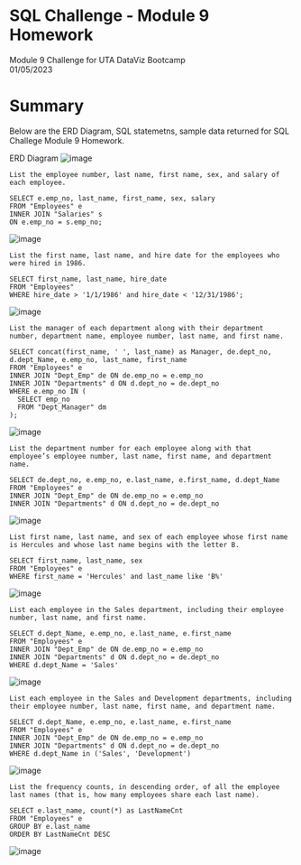 # SQL Challenge - Module 9 Homework
Module 9 Challenge for UTA DataViz Bootcamp\
01/05/2023

# Summary
Below are the ERD Diagram, SQL statemetns, sample data returned for SQL Challege Module 9 Homework.  

ERD Diagram
![image](https://user-images.githubusercontent.com/36682023/210923299-1c44839b-396e-478c-bb1e-f9a839614649.png)

    List the employee number, last name, first name, sex, and salary of each employee.
    
    SELECT e.emp_no, last_name, first_name, sex, salary
    FROM "Employees" e
    INNER JOIN "Salaries" s
    ON e.emp_no = s.emp_no;
    
![image](https://user-images.githubusercontent.com/36682023/210923718-87128749-3590-40d5-9207-7add373107e0.png)

    List the first name, last name, and hire date for the employees who were hired in 1986.
    
    SELECT first_name, last_name, hire_date
    FROM "Employees" 
    WHERE hire_date > '1/1/1986' and hire_date < '12/31/1986';
    
![image](https://user-images.githubusercontent.com/36682023/210923805-4d0d33c6-a0b5-4344-9108-fcb9d86aba07.png)

    List the manager of each department along with their department number, department name, employee number, last name, and first name.
    
    SELECT concat(first_name, ' ', last_name) as Manager, de.dept_no, d.dept_Name, e.emp_no, last_name, first_name
    FROM "Employees" e
    INNER JOIN "Dept_Emp" de ON de.emp_no = e.emp_no
    INNER JOIN "Departments" d ON d.dept_no = de.dept_no
    WHERE e.emp_no IN (
      SELECT emp_no
      FROM "Dept_Manager" dm
    );

![image](https://user-images.githubusercontent.com/36682023/210923886-f392d4d6-b7c1-495e-9f54-8f32ceb24ded.png)

    List the department number for each employee along with that employee’s employee number, last name, first name, and department name.
    
    SELECT de.dept_no, e.emp_no, e.last_name, e.first_name, d.dept_Name
    FROM "Employees" e
    INNER JOIN "Dept_Emp" de ON de.emp_no = e.emp_no
    INNER JOIN "Departments" d ON d.dept_no = de.dept_no
    
![image](https://user-images.githubusercontent.com/36682023/210924053-4372e8a8-411b-4204-b040-b9a4e5267b54.png)

    List first name, last name, and sex of each employee whose first name is Hercules and whose last name begins with the letter B.
    
    SELECT first_name, last_name, sex
    FROM "Employees" e
    WHERE first_name = 'Hercules' and last_name like 'B%'
    
![image](https://user-images.githubusercontent.com/36682023/210924110-1584afba-f18d-4fdc-b1b5-d9185bb39aee.png)

    List each employee in the Sales department, including their employee number, last name, and first name.
    
    SELECT d.dept_Name, e.emp_no, e.last_name, e.first_name
    FROM "Employees" e
    INNER JOIN "Dept_Emp" de ON de.emp_no = e.emp_no
    INNER JOIN "Departments" d ON d.dept_no = de.dept_no
    WHERE d.dept_Name = 'Sales'
    
![image](https://user-images.githubusercontent.com/36682023/210924180-37b7e800-7d59-414a-9d10-4766eb4c0a0a.png)

    List each employee in the Sales and Development departments, including their employee number, last name, first name, and department name.
    
    SELECT d.dept_Name, e.emp_no, e.last_name, e.first_name
    FROM "Employees" e
    INNER JOIN "Dept_Emp" de ON de.emp_no = e.emp_no
    INNER JOIN "Departments" d ON d.dept_no = de.dept_no
    WHERE d.dept_Name in ('Sales', 'Development')
    
![image](https://user-images.githubusercontent.com/36682023/210924219-1edc1893-c719-4c69-81d1-53eb879f5daa.png)

    List the frequency counts, in descending order, of all the employee last names (that is, how many employees share each last name).
    
    SELECT e.last_name, count(*) as LastNameCnt
    FROM "Employees" e
    GROUP BY e.last_name
    ORDER BY LastNameCnt DESC
    
![image](https://user-images.githubusercontent.com/36682023/210924259-b6af2eb9-b67c-47f8-b6c0-7824747e588d.png)
